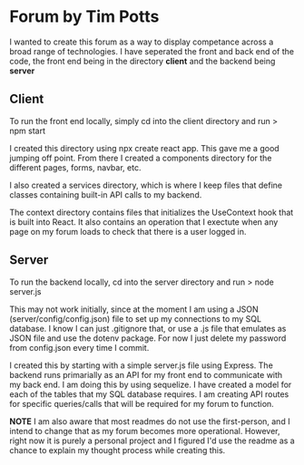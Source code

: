 # Forum by Tim Potts

I wanted to create this forum as a way to display competance across a broad range of technologies. I have seperated the front and back end of the code, the front end being in the directory **client** and the backend being **server**

## Client

To run the front end locally, simply cd into the client directory and run > npm start

I created this directory using npx create react app. This gave me a good jumping off point. From there I created a components directory for the different pages, forms, navbar, etc.

I also created a services directory, which is where I keep files that define classes containing built-in API calls to my backend.

The context directory contains files that initializes the UseContext hook that is built into React. It also contains an operation that I exectute when any page on my forum loads to check that there is a user logged in.

## Server

To run the backend locally, cd into the server directory and run > node server.js

This may not work initially, since at the moment I am using a JSON (server/config/config.json) file to set up my connections to my SQL database. I know I can just .gitignore that, or use a .js file that emulates as JSON file and use the dotenv package. For now I just delete my password from config.json every time I commit.

I created this by starting with a simple server.js file using Express. The backend runs primarially as an API for my front end to communicate with my back end. I am doing this by using sequelize. I have created a model for each of the tables that my SQL database requires. I am creating API routes for specific queries/calls that will be required for my forum to function.

**NOTE** I am also aware that most readmes do not use the first-person, and I intend to change that as my forum becomes more operational. However, right now it is purely a personal project and I figured I'd use the readme as a chance to explain my thought process while creating this.

